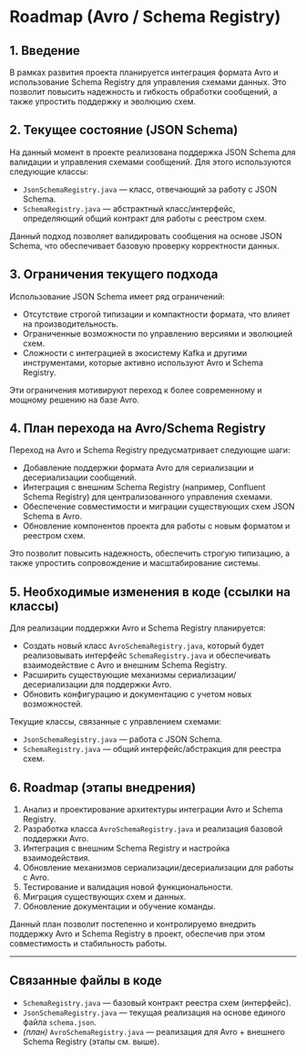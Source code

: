 # Roadmap (Avro / Schema Registry)

## 1. Введение

В рамках развития проекта планируется интеграция формата Avro и использование Schema Registry для управления схемами данных. Это позволит повысить надежность и гибкость обработки сообщений, а также упростить поддержку и эволюцию схем.

## 2. Текущее состояние (JSON Schema)

На данный момент в проекте реализована поддержка JSON Schema для валидации и управления схемами сообщений. Для этого используются следующие классы:

- `JsonSchemaRegistry.java` — класс, отвечающий за работу с JSON Schema.
- `SchemaRegistry.java` — абстрактный класс/интерфейс, определяющий общий контракт для работы с реестром схем.

Данный подход позволяет валидировать сообщения на основе JSON Schema, что обеспечивает базовую проверку корректности данных.

## 3. Ограничения текущего подхода

Использование JSON Schema имеет ряд ограничений:

- Отсутствие строгой типизации и компактности формата, что влияет на производительность.
- Ограниченные возможности по управлению версиями и эволюцией схем.
- Сложности с интеграцией в экосистему Kafka и другими инструментами, которые активно используют Avro и Schema Registry.

Эти ограничения мотивируют переход к более современному и мощному решению на базе Avro.

## 4. План перехода на Avro/Schema Registry

Переход на Avro и Schema Registry предусматривает следующие шаги:

- Добавление поддержки формата Avro для сериализации и десериализации сообщений.
- Интеграция с внешним Schema Registry (например, Confluent Schema Registry) для централизованного управления схемами.
- Обеспечение совместимости и миграции существующих схем JSON Schema в Avro.
- Обновление компонентов проекта для работы с новым форматом и реестром схем.

Это позволит повысить надежность, обеспечить строгую типизацию, а также упростить сопровождение и масштабирование системы.

## 5. Необходимые изменения в коде (ссылки на классы)

Для реализации поддержки Avro и Schema Registry планируется:

- Создать новый класс `AvroSchemaRegistry.java`, который будет реализовывать интерфейс `SchemaRegistry.java` и обеспечивать взаимодействие с Avro и внешним Schema Registry.
- Расширить существующие механизмы сериализации/десериализации для поддержки Avro.
- Обновить конфигурацию и документацию с учетом новых возможностей.

Текущие классы, связанные с управлением схемами:

- `JsonSchemaRegistry.java` — работа с JSON Schema.
- `SchemaRegistry.java` — общий интерфейс/абстракция для реестра схем.

## 6. Roadmap (этапы внедрения)

1. Анализ и проектирование архитектуры интеграции Avro и Schema Registry.
2. Разработка класса `AvroSchemaRegistry.java` и реализация базовой поддержки Avro.
3. Интеграция с внешним Schema Registry и настройка взаимодействия.
4. Обновление механизмов сериализации/десериализации для работы с Avro.
5. Тестирование и валидация новой функциональности.
6. Миграция существующих схем и данных.
7. Обновление документации и обучение команды.

Данный план позволит постепенно и контролируемо внедрить поддержку Avro и Schema Registry в проект, обеспечив при этом совместимость и стабильность работы.

---

## Связанные файлы в коде

- `SchemaRegistry.java` — базовый контракт реестра схем (интерфейс).
- `JsonSchemaRegistry.java` — текущая реализация на основе единого файла `schema.json`.
- *(план)* `AvroSchemaRegistry.java` — реализация для Avro + внешнего Schema Registry (этапы см. выше).
